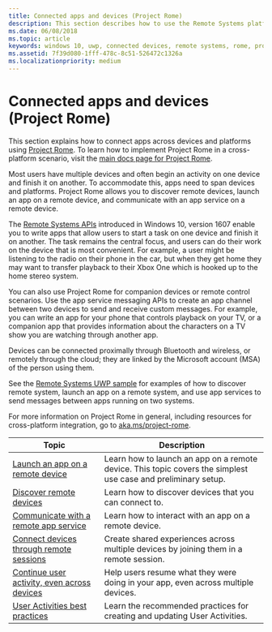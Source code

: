 ```yaml
---
title: Connected apps and devices (Project Rome)
description: This section describes how to use the Remote Systems platform to discover remote devices, launch an app on a remote device, and communicate with an app service on a remote device.
ms.date: 06/08/2018
ms.topic: article
keywords: windows 10, uwp, connected devices, remote systems, rome, project rome
ms.assetid: 7f39d080-1fff-478c-8c51-526472c1326a
ms.localizationpriority: medium
---
```

# Connected apps and devices (Project Rome)

This section explains how to connect apps across devices and platforms using [Project Rome](https://developer.microsoft.com/en-us/windows/project-rome). To learn how to implement Project Rome in a cross-platform scenario, visit the [main docs page for Project Rome](https://docs.microsoft.com/en-us/windows/project-rome/).

Most users have multiple devices and often begin an activity on one device and finish it on another. To accommodate this, apps need to span devices and platforms. Project Rome allows you to discover remote devices, launch an app on a remote device, and communicate with an app service on a remote device.

The [Remote Systems APIs](https://msdn.microsoft.com/library/windows/apps/Windows.System.RemoteSystems)
introduced in Windows 10, version 1607 enable you to write apps that allow users to start a task on one device and finish it on another. The task remains the central focus, and users can do their work on the device that is most convenient. For example, a user might be listening to the radio on their phone in the car, but when they get home they may want to transfer playback to their Xbox One which is hooked up to the home stereo system.

You can also use Project Rome for companion devices or remote control scenarios. Use the app service messaging APIs to create an app channel between two devices to send and receive custom messages. For example, you can write an app for your phone that controls playback on your TV, or a companion app that provides information about the characters on a TV show you are watching through another app.  

Devices can be connected proximally through Bluetooth and wireless, or remotely through the cloud; they are linked by the Microsoft account (MSA) of the person using them.

See the [Remote Systems UWP sample](https://github.com/Microsoft/Windows-universal-samples/tree/dev/Samples/RemoteSystems ) for examples of how to discover remote system, launch an app on a remote system, and use app services to send messages between apps running on two systems.

For more information on Project Rome in general, including resources for cross-platform integration, go to [aka.ms/project-rome](https://aka.ms/project-rome).

| Topic | Description |
|-------|-------------|
| [Launch an app on a remote device](launch-a-remote-app.md) | Learn how to launch an app on a remote device. This topic covers the simplest use case and preliminary setup.  |
| [Discover remote devices](discover-remote-devices.md)  | Learn how to discover devices that you can connect to. |
| [Communicate with a remote app service](communicate-with-a-remote-app-service.md) | Learn how to interact with an app on a remote device. |
| [Connect devices through remote sessions](remote-sessions.md) | Create shared experiences across multiple devices by joining them in a remote session. |
| [Continue user activity, even across devices](useractivities.md)| Help users resume what they were doing in your app, even across multiple devices.|
| [User Activities best practices](useractivities-best-practices.md)| Learn the recommended practices for creating and updating User Activities.|
